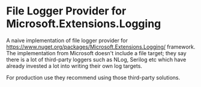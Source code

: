 # File Logger Provider for Microsoft.Extensions.Logging

A naive implementation of file logger provider for https://www.nuget.org/packages/Microsoft.Extensions.Logging/ framework. The implementation from Microsoft doesn't include a file target; they say there is a lot of third-party loggers such as NLog, Serilog etc which have already invested a lot into writing their own log targets. 

For production use they recommend using those third-party solutions.
